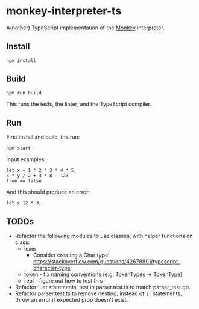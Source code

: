 # monkey-interpreter-ts
A(nother) TypeScript implementation of the [Monkey](https://monkeylang.org/) interpreter. 

## Install

    npm install

## Build

    npm run build

This runs the tests, the linter, and the TypeScript compiler.

## Run

First install and build, the run:

    npm start

Input examples:

    let x = 1 * 2 * 3 * 4 * 5;
    x * y / 2 + 3 * 8 - 123
    true == false

And this should produce an error:

    let x 12 * 3;

## TODOs

* Refactor the following modules to use classes, with helper functions on class:
  * lexer
    * Consider creating a Char type: https://stackoverflow.com/questions/42678891/typescript-character-type
  * token - fix naming conventions (e.g. TokenTypes -> TokenType)
  * repl - figure out how to test this
* Refactor 'Let statements' test in parser.test.ts to match parser_test.go.
* Refactor parser.test.ts to remove nesting; instead of `if` statements, throw an error if expected prop doesn't exist.